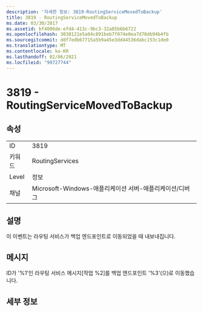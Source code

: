 ```yaml
---
description: '자세한 정보: 3819-RoutingServiceMovedToBackup'
title: 3819 - RoutingServiceMovedToBackup
ms.date: 03/30/2017
ms.assetid: bf4086de-efd4-413c-9bc3-32a85b6b6722
ms.openlocfilehash: 3038121e5a04c891beb7f074e0ea7d78db94b4fb
ms.sourcegitcommit: ddf7edb67715a5b9a45e3dd44536dabc153c1de0
ms.translationtype: MT
ms.contentlocale: ko-KR
ms.lasthandoff: 02/06/2021
ms.locfileid: "99727744"
---
```

# <a name="3819---routingservicemovedtobackup"></a>3819 - RoutingServiceMovedToBackup

## <a name="properties"></a>속성  
  
|||  
|-|-|  
|ID|3819|  
|키워드|RoutingServices|  
|Level|정보|  
|채널|Microsoft-Windows-애플리케이션 서버-애플리케이션/디버그|  
  
## <a name="description"></a>설명  

 이 이벤트는 라우팅 서비스가 백업 엔드포인트로 이동되었을 때 내보내집니다.  
  
## <a name="message"></a>메시지  

 ID가 '%1'인 라우팅 서비스 메시지[작업 %2]를 백업 엔드포인트 '%3'(으)로 이동했습니다.  
  
## <a name="details"></a>세부 정보
